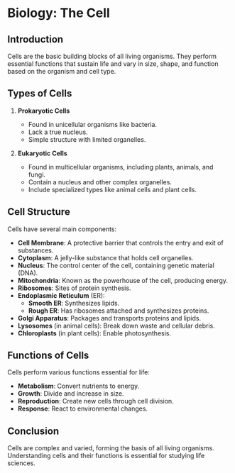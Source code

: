 # Biology: The Cell

## Introduction
Cells are the basic building blocks of all living organisms. They perform essential functions that sustain life and vary in size, shape, and function based on the organism and cell type.

## Types of Cells
1. **Prokaryotic Cells**
   - Found in unicellular organisms like bacteria.
   - Lack a true nucleus.
   - Simple structure with limited organelles.

2. **Eukaryotic Cells**
   - Found in multicellular organisms, including plants, animals, and fungi.
   - Contain a nucleus and other complex organelles.
   - Include specialized types like animal cells and plant cells.

## Cell Structure
Cells have several main components:

- **Cell Membrane**: A protective barrier that controls the entry and exit of substances.
- **Cytoplasm**: A jelly-like substance that holds cell organelles.
- **Nucleus**: The control center of the cell, containing genetic material (DNA).
- **Mitochondria**: Known as the powerhouse of the cell, producing energy.
- **Ribosomes**: Sites of protein synthesis.
- **Endoplasmic Reticulum** (ER):
  - **Smooth ER**: Synthesizes lipids.
  - **Rough ER**: Has ribosomes attached and synthesizes proteins.
- **Golgi Apparatus**: Packages and transports proteins and lipids.
- **Lysosomes** (in animal cells): Break down waste and cellular debris.
- **Chloroplasts** (in plant cells): Enable photosynthesis.

## Functions of Cells
Cells perform various functions essential for life:
- **Metabolism**: Convert nutrients to energy.
- **Growth**: Divide and increase in size.
- **Reproduction**: Create new cells through cell division.
- **Response**: React to environmental changes.
  
## Conclusion
Cells are complex and varied, forming the basis of all living organisms. Understanding cells and their functions is essential for studying life sciences.
